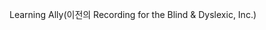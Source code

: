 <Token xmlns:xlink="http://www.w3.org/1999/xlink"><embeddedLabel xmlns="http://ddue.schemas.microsoft.com/authoring/2003/5">Learning Ally(이전의 Recording for the Blind &amp; Dyslexic, Inc.) </embeddedLabel></Token>

<!--HONumber=May16_HO1-->


